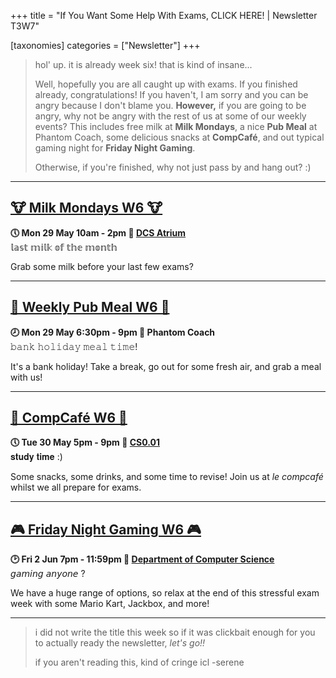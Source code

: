 +++
title = "If You Want Some Help With Exams, CLICK HERE! | Newsletter T3W7"

[taxonomies]
categories = ["Newsletter"]
+++
> hol' up. it is already week six! that is kind of insane...
> 
> Well, hopefully you are all caught up with exams. If you finished already, congratulations! If you haven't, I am sorry and you can be angry because I don't blame you. **However,** if you are going to be angry, why not be angry with the rest of us at some of our weekly events? This includes free milk at **Milk Mondays**, a nice **Pub Meal** at Phantom Coach, some delicious snacks at **CompCafé**, and out typical gaming night for **Friday Night Gaming**. 
> 
> Otherwise, if you're finished, why not just pass by and hang out? :)

***

## **[🐮 Milk Mondays W6 🐮](https://uwcs.co.uk/events/mm-22t3w6/)**
**🕔 Mon 29 May 10am - 2pm  📍 [DCS Atrium](https://campus.warwick.ac.uk/?cmsid=14)**  
𝕝𝕒𝕤𝕥 𝕞𝕚𝕝𝕜 𝕠𝕗 𝕥𝕙𝕖 𝕞𝕠𝕟𝕥𝕙

Grab some milk before your last few exams?
***

## **[🍛 Weekly Pub Meal W6 🍛](https://uwcs.co.uk/events/pub-meal-22t3w6)**
**🕗 Mon 29 May 6:30pm - 9pm  📍 Phantom Coach**  
𝚋𝚊𝚗𝚔 𝚑𝚘𝚕𝚒𝚍𝚊𝚢 𝚖𝚎𝚊𝚕 𝚝𝚒𝚖𝚎!

It's a bank holiday! Take a break, go out for some fresh air, and grab a meal with us!
***

## **[🍩 CompCafé W6 🍩](https://uwcs.co.uk/events/compcafe-22t3w6/)**
**🕔 Tue 30 May 5pm - 9pm  📍 [CS0.01](https://campus.warwick.ac.uk/?cmsid=1557)**  
𝐬𝐭𝐮𝐝𝐲 𝐭𝐢𝐦𝐞 :)

Some snacks, some drinks, and some time to revise! Join us at *le compcafé* whilst we all prepare for exams.
***

## **[🎮 Friday Night Gaming W6 🎮](https://uwcs.co.uk/events/fng-22t3w6/)**
**🕑 Fri 2 Jun 7pm - 11:59pm  📍 [Department of Computer Science](https://campus.warwick.ac.uk/?cmsid=14)**  
𝘨𝘢𝘮𝘪𝘯𝘨 𝘢𝘯𝘺𝘰𝘯𝘦 ?

We have a huge range of options, so relax at the end of this stressful exam week with some Mario Kart, Jackbox, and more!
***

> i did not write the title this week so if it was clickbait enough for you to actually ready the newsletter, *let's go!!*
> 
> if you aren't reading this, kind of cringe icl -serene